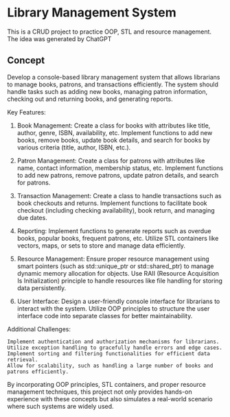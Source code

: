 # Library Management System

This is a CRUD project to practice OOP, STL and resource management. The idea was generated by ChatGPT

## Concept
Develop a console-based library management system that allows librarians to manage books, patrons, and transactions efficiently. The system should handle tasks such as adding new books, managing patron information, checking out and returning books, and generating reports.

Key Features:

1. Book Management:
        Create a class for books with attributes like title, author, genre, ISBN, availability, etc.
        Implement functions to add new books, remove books, update book details, and search for books by various criteria (title, author, ISBN, etc.).

2. Patron Management:
        Create a class for patrons with attributes like name, contact information, membership status, etc.
        Implement functions to add new patrons, remove patrons, update patron details, and search for patrons.

3. Transaction Management:
        Create a class to handle transactions such as book checkouts and returns.
        Implement functions to facilitate book checkout (including checking availability), book return, and managing due dates.

4. Reporting:
        Implement functions to generate reports such as overdue books, popular books, frequent patrons, etc.
        Utilize STL containers like vectors, maps, or sets to store and manage data efficiently.

5. Resource Management:
        Ensure proper resource management using smart pointers (such as std::unique_ptr or std::shared_ptr) to manage dynamic memory allocation for objects.
        Use RAII (Resource Acquisition Is Initialization) principle to handle resources like file handling for storing data persistently.

6. User Interface:
        Design a user-friendly console interface for librarians to interact with the system.
        Utilize OOP principles to structure the user interface code into separate classes for better maintainability.

Additional Challenges:

    Implement authentication and authorization mechanisms for librarians.
    Utilize exception handling to gracefully handle errors and edge cases.
    Implement sorting and filtering functionalities for efficient data retrieval.
    Allow for scalability, such as handling a large number of books and patrons efficiently.

By incorporating OOP principles, STL containers, and proper resource management techniques, this project not only provides hands-on experience with these concepts but also simulates a real-world scenario where such systems are widely used.